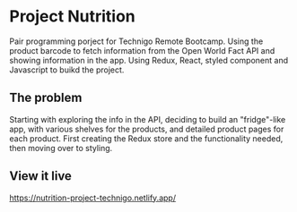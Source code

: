 # Project Nutrition

Pair programming porject for Technigo Remote Bootcamp. Using the product barcode to fetch information from the Open World Fact API and showing information in the app. Using Redux, React, styled component and Javascript to buikd the project.

## The problem

Starting with exploring the info in the API, deciding to build an "fridge"-like app, with various shelves for the products, and detailed product pages for each product. First creating the Redux store and the functionality needed, then moving over to styling.

## View it live
https://nutrition-project-technigo.netlify.app/
